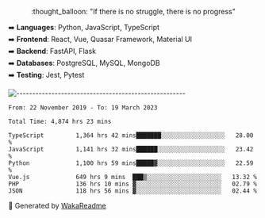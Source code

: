 <p align="center"> 
  :thought_balloon: "If there is no struggle, there is no progress"
</p>

<p align="left">
  ➡️ <strong>Languages</strong>: Python, JavaScript, TypeScript<br>
  ➡️ <strong>Frontend</strong>: React, Vue, Quasar Framework, Material UI<br>
  ➡️ <strong>Backend</strong>: FastAPI, Flask<br>
  ➡️ <strong>Databases</strong>: PostgreSQL, MySQL, MongoDB<br>
  ➡️ <strong>Testing</strong>: Jest, Pytest<br>
</p>

![-----------------------------------------------------](https://raw.githubusercontent.com/andreasbm/readme/master/assets/lines/vintage.png)

<!--START_SECTION:waka-->

```text
From: 22 November 2019 - To: 19 March 2023

Total Time: 4,874 hrs 23 mins

TypeScript         1,364 hrs 42 mins███████░░░░░░░░░░░░░░░░░░   28.00 %
JavaScript         1,141 hrs 32 mins██████░░░░░░░░░░░░░░░░░░░   23.42 %
Python             1,100 hrs 59 mins█████▓░░░░░░░░░░░░░░░░░░░   22.59 %
Vue.js             649 hrs 9 mins  ███▒░░░░░░░░░░░░░░░░░░░░░   13.32 %
PHP                136 hrs 10 mins ▓░░░░░░░░░░░░░░░░░░░░░░░░   02.79 %
JSON               118 hrs 56 mins ▓░░░░░░░░░░░░░░░░░░░░░░░░   02.44 %
```

<!--END_SECTION:waka-->


🚀 Generated by [WakaReadme](https://github.com/athul/waka-readme)
